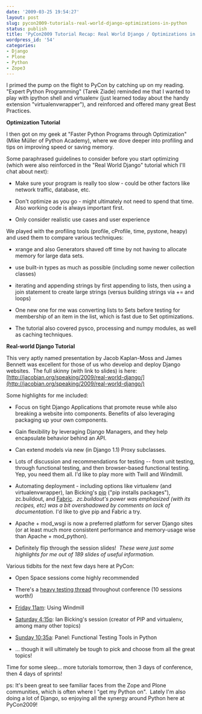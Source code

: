 ```yaml
---
date: '2009-03-25 19:54:27'
layout: post
slug: pycon2009-tutorials-real-world-django-optimizations-in-python
status: publish
title: 'PyCon2009 Tutorial Recap: Real World Django / Optimizations in Python'
wordpress_id: '54'
categories:
- Django
- Plone
- Python
- Zope3
---
```


I primed the pump on the flight to PyCon by catching up on my reading. "Expert Python Programming" (Tarek Ziade) reminded me that I wanted to play with ipython shell and virtualenv (just learned today about the handy extension "virtualenvwrapper"), and reinforced and offered many great Best Practices.

**Optimization Tutorial**

I then got on my geek at "Faster Python Programs through Optimization" (Mike Müller of Python Academy), where we dove deeper into profiling and tips on improving speed or saving memory.

Some paraphrased guidelines to consider before you start optimizing (which were also reinforced in the "Real World Django" tutorial which I'll chat about next):



	
  * Make sure your program is really too slow - could be other factors like network traffic, database, etc.

	
  * Don't optimize as you go - might ultimately not need to spend that time.  Also working code is always important first.

	
  * Only consider realistic use cases and user experience


We played with the profiling tools (profile, cProfile, time, pystone, heapy) and used them to compare various techniques:

	
  * xrange and also Generators shaved off time by not having to allocate memory for large data sets.

	
  * use built-in types as much as possible (including some newer collection classes)

	
  * iterating and appending strings by first appending to lists, then using a join statement to create large strings (versus building strings via += and loops)

	
  * One new one for me was converting lists to Sets before testing for membership of an item in the list, which is fast due to Set optimizations.

	
  * The tutorial also covered pysco, processing and numpy modules, as well as caching techniques.


**Real-world Django Tutorial**

This very aptly named presentation by Jacob Kaplan-Moss and James Bennett was excellent for those of us who develop and deploy Django websites.  The full skinny (with link to slides) is here: [http://jacobian.org/speaking/2009/real-world-django/](http://jacobian.org/speaking/2009/real-world-django/)

Some highlights for me included:



	
  * Focus on tight Django Applications that promote reuse while also breaking a website into components. Benefits of also leveraging packaging up your own components.

	
  * Gain flexibility by leveraging Django Managers, and they help encapsulate behavior behind an API.

	
  * Can extend models via new (in Django 1.1) Proxy subclasses.

	
  * Lots of discussion and recommendations for testing -- from unit testing, through functional testing, and then browser-based functional testing. Yep, you need them all. I'd like to play more with Twill and Windmill.

	
  * Automating deployment - including options like virtualenv (and virtualenvwrapper), Ian Bicking's [pip](http://blog.ianbicking.org/2008/10/28/pyinstall-is-dead-long-live-pip/) ("pip installs packages"), zc.buildout, and [Fabric](http://pypi.python.org/pypi/Fabric/).  _zc.buildout's power was emphasized (with its recipes, etc) was a bit overshadowed by comments on lack of documentation._ I'd like to give pip and Fabric a try.

	
  * Apache + mod_wsgi is now a preferred platform for server Django sites (or at least much more consistent performance and memory-usage wise than Apache + mod_python).

	
  * Definitely flip through the session slides!  _These were just some highlights for me out of 189 slides of useful information._


Various tidbits for the next few days here at PyCon:

	
  * Open Space sessions come highly recommended

	
  * There's a [heavy testing thread](http://us.pycon.org/2009/conference/talks/?filter=testing) throughout conference (10 sessions worth!)

	
  * [Friday 11am](http://us.pycon.org/2009/conference/schedule/event/P37/): Using Windmill

	
  * [Saturday 4:15p](http://us.pycon.org/2009/conference/schedule/event/76/): Ian Bicking's session (creator of PIP and virtualenv, among many other topics)

	
  * [Sunday 10:35a](http://us.pycon.org/2009/conference/schedule/event/88/): Panel: Functional Testing Tools in Python

	
  * ... though it will ultimately be tough to pick and choose from all the great topics!


Time for some sleep... more tutorials tomorrow, then 3 days of conference, then 4 days of sprints!

ps: It's been great to see familiar faces from the Zope and Plone communities, which is often where I "get my Python on".  Lately I'm also doing a lot of Django, so enjoying all the synergy around Python here at PyCon2009!
